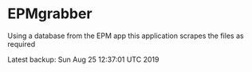 # EPMgrabber
Using a database from the EPM app this application scrapes the files as required


Latest backup: Sun Aug 25 12:37:01 UTC 2019
